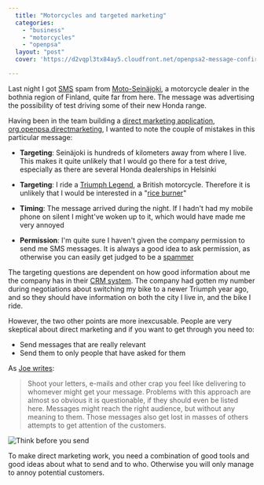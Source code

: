 ```yaml
---
  title: "Motorcycles and targeted marketing"
  categories: 
    - "business"
    - "motorcycles"
    - "openpsa"
  layout: "post"
  cover: 'https://d2vqpl3tx84ay5.cloudfront.net/openpsa2-message-confirmation.jpg'

---
```

Last night I got [SMS][7] spam from [Moto-Seinäjoki][1], a motorcycle dealer in the bothnia region of Finland, quite far from here. The message was advertising the possibility of test driving some of their new Honda range.

Having been in the team building a [direct marketing application][2], [org.openpsa.directmarketing][3], I wanted to note the couple of mistakes in this particular message:

* __Targeting__: Seinäjoki is hundreds of kilometers away from where I live. This makes it quite unlikely that I would go there for a test drive, especially as there are several Honda dealerships in Helsinki

* __Targeting__: I ride a [Triumph Legend][4], a British motorcycle. Therefore it is unlikely that I would be interested in a "[rice burner][5]"

* __Timing__: The message arrived during the night. If I hadn't had my mobile phone on silent I might've woken up to it, which would have made me very annoyed

* __Permission__: I'm quite sure I haven't given the company permission to send me SMS messages. It is always a good idea to ask permission, as otherwise you can easily get judged to be a [spammer][6]

The targeting questions are dependent on how good information about me the company has in their [CRM system][8]. The company had gotten my number during negotiations about switching my bike to a newer Triumph year ago, and so they should have information on both the city I live in, and the bike I ride.

However, the two other points are more inexcusable. People are very skeptical about direct marketing and if you want to get through you need to:

* Send messages that are really relevant
* Send them to only people that have asked for them

As [Joe writes][9]:

> Shoot your letters, e-mails and other crap you feel like delivering to whomever might get your message. Problems with this approach are almost so obvious it is questionable, if they should even be listed here. Messages might reach the right audience, but without any meaning to them. Those messages also get lost in masses of others attempts to get attention of the customers.

![Think before you send](https://d2vqpl3tx84ay5.cloudfront.net/openpsa2-message-confirmation.jpg)

To make direct marketing work, you need a combination of good tools and good ideas about what to send and to who. Otherwise you will only manage to annoy potential customers.

[1]: http://www.moto-seinajoki.fi/default.aspx
[2]: http://bergie.iki.fi/blog/direct-marketing-component-for-openpsa/
[3]: http://pear.midcom-project.org/index.php?package=org_openpsa_directmarketing
[4]: http://www.routamc.org/bikes/triumph-legend.html
[5]: http://en.wikipedia.org/wiki/Rice_rocket
[6]: http://en.wikipedia.org/wiki/Spam_%28electronic%29
[7]: http://en.wikipedia.org/wiki/Short_message_service
[8]: http://en.wikipedia.org/wiki/Customer_Relationship_Management
[9]: http://www.suicidesurfers.org/diaries/joe/direct-marketing.html
